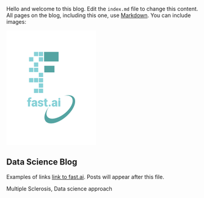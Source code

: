 Hello and welcome to this blog. Edit the `index.md` file to change this content. All pages on the blog, including this one, use [Markdown](https://guides.github.com/features/mastering-markdown/). You can include images:

![Image of fast.ai logo](images/logo.png)

## Data Science Blog

Examples of links [link to fast.ai](https://www.fast.ai). Posts will appear after this file. 

Multiple Sclerosis, Data science approach
